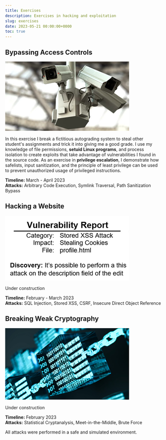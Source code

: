 ```yaml
---
title: Exercises
description: Exercises in hacking and exploitation
slug: exercises
date: 2023-05-21 00:00:00+0000
toc: true
---
```


## Bypassing Access Controls

![ ](cameras.jpg)

In this exercise I break a fictitious autograding system to steal other student's assignments and trick it into giving me a good grade. I use my knowledge of file permissions, **setuid Linux programs**, and process isolation to create exploits that take advantage of vulnerabilities I found in the source code. As an exercise in **privilege escalation**, I demonstrate how safelists, input sanitization, and the principle of least privilege can be used to prevent unauthorized usage of privileged instructions.

**Timeline:** March - April 2023  
**Attacks:** Arbitrary Code Execution, Symlink Traversal, Path Sanitization Bypass

## Hacking a Website

![ ](report.jpg)

Under construction

**Timeline:** February - March 2023  
**Attacks:** SQL Injection, Stored XSS, CSRF, Insecure Direct Object Reference

## Breaking Weak Cryptography

![ ](crypto.jpg)

Under construction

**Timeline:** February 2023  
**Attacks:** Statistical Cryptanalysis, Meet-in-the-Middle, Brute Force

All attacks were performed in a safe and simulated environment.
